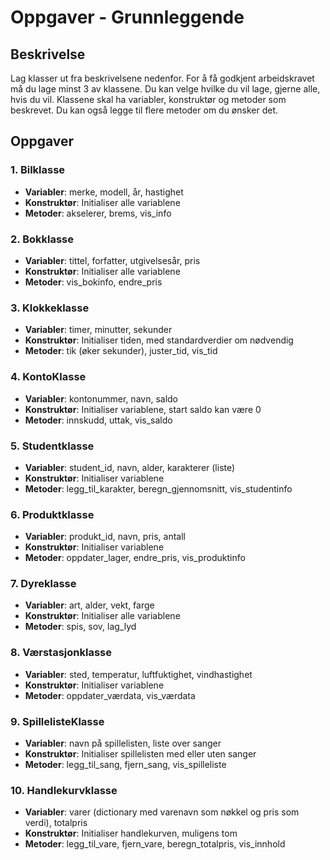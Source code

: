 # Oppgaver - Grunnleggende

## Beskrivelse

Lag klasser ut fra beskrivelsene nedenfor. For å få godkjent arbeidskravet må du lage minst 3 av klassene. Du kan velge hvilke du vil lage, gjerne alle, hvis du vil. Klassene skal ha variabler, konstruktør og metoder som beskrevet. Du kan også legge til flere metoder om du ønsker det.

## Oppgaver

### 1. Bilklasse

- **Variabler**: merke, modell, år, hastighet  
- **Konstruktør**: Initialiser alle variablene  
- **Metoder**: akselerer, brems, vis_info  
  
### 2. Bokklasse

- **Variabler**: tittel, forfatter, utgivelsesår, pris  
- **Konstruktør**: Initialiser alle variablene  
- **Metoder**: vis_bokinfo, endre_pris  
  
### 3. Klokkeklasse

- **Variabler**: timer, minutter, sekunder  
- **Konstruktør**: Initialiser tiden, med standardverdier om nødvendig  
- **Metoder**: tik (øker sekunder), juster_tid, vis_tid  
  
### 4. KontoKlasse

- **Variabler**: kontonummer, navn, saldo  
- **Konstruktør**: Initialiser variablene, start saldo kan være 0  
- **Metoder**: innskudd, uttak, vis_saldo  
  
### 5. Studentklasse

- **Variabler**: student_id, navn, alder, karakterer (liste)  
- **Konstruktør**: Initialiser variablene  
- **Metoder**: legg_til_karakter, beregn_gjennomsnitt, vis_studentinfo  
  
### 6. Produktklasse

- **Variabler**: produkt_id, navn, pris, antall  
- **Konstruktør**: Initialiser variablene  
- **Metoder**: oppdater_lager, endre_pris, vis_produktinfo  
  
### 7. Dyreklasse

- **Variabler**: art, alder, vekt, farge  
- **Konstruktør**: Initialiser alle variablene  
- **Metoder**: spis, sov, lag_lyd  
  
### 8. Værstasjonklasse

- **Variabler**: sted, temperatur, luftfuktighet, vindhastighet  
- **Konstruktør**: Initialiser variablene  
- **Metoder**: oppdater_værdata, vis_værdata  
  
### 9. SpillelisteKlasse

- **Variabler**: navn på spillelisten, liste over sanger  
- **Konstruktør**: Initialiser spillelisten med eller uten sanger  
- **Metoder**: legg_til_sang, fjern_sang, vis_spilleliste  
  
### 10. Handlekurvklasse

- **Variabler**: varer (dictionary med varenavn som nøkkel og pris som verdi), totalpris  
- **Konstruktør**: Initialiser handlekurven, muligens tom  
- **Metoder**: legg_til_vare, fjern_vare, beregn_totalpris, vis_innhold
